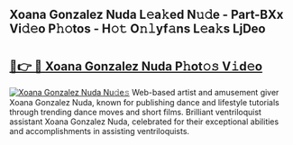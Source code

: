 ## Xoana Gonzalez Nuda L𝚎a𝚔ed N𝚞𝚍e - Part-BXx Vi𝚍𝚎o P𝚑𝚘tos - H𝚘𝚝 O𝚗𝚕yf𝚊ns L𝚎a𝚔s LjDeo

# <h2><a href="http://kfd4a9x.oniu.top/?m=Xoana+Gonzalez+Nuda">🔗👉 🔴 Xoana Gonzalez Nuda P𝚑ot𝚘𝚜 V𝚒d𝚎o</a></h2>

[![Xoana Gonzalez Nuda Nu𝚍e𝚜](https://i.imgur.com/0qMVB7G.gif)](http://kfd4a9x.oniu.top/?m=Xoana+Gonzalez+Nuda)
Web-based artist and amusement giver Xoana Gonzalez Nuda, known for publishing dance and lifestyle tutorials through trending dance moves and short films. Brilliant ventriloquist assistant Xoana Gonzalez Nuda, celebrated for their exceptional abilities and accomplishments in assisting ventriloquists.  
